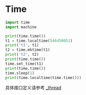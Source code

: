 Time
================================

```python
import time
import machine

print(time.time())
t1 = time.localtime(546450051)
print('t1', t1)
t2 = time.mktime(t1)
print('t2', t2)
print(time.time())
time.set_time(t1)
print(time.time())
time.sleep(1)
print(time.localtime(time.time()))

```

具体接口定义请参考 [_thread](../../library/micropython/utime.md)
